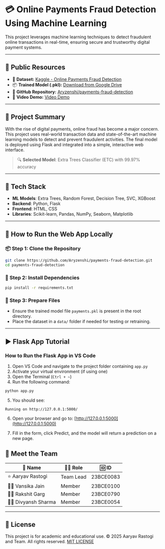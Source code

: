 # 💳 Online Payments Fraud Detection Using Machine Learning

This project leverages machine learning techniques to detect fraudulent online transactions in real-time, ensuring secure and trustworthy digital payment systems.

---

## 🔗 Public Resources

- 📁 **Dataset:** [Kaggle - Online Payments Fraud Detection](https://www.kaggle.com/datasets/rupakroy/online-payments-fraud-detection-dataset)
- 📦 **Trained Model (.pkl):** [Download from Google Drive](https://drive.google.com/file/d/1H8E4WCL9HfKQqOffDv2hpnWE14ayAHGR/view?usp=sharing)
- 🔗 **GitHub Repository:** [Aryzenshi/payments-fraud-detection](https://github.com/Aryzenshi/payments-fraud-detection)
- 🎥 **Video Demo:** [Video Demo](https://youtu.be/FaD7YC9v8G0)

---

## 📌 Project Summary

With the rise of digital payments, online fraud has become a major concern. This project uses real-world transaction data and state-of-the-art machine learning models to detect and prevent fraudulent activities. The final model is deployed using Flask and integrated into a simple, interactive web interface.

> 🔍 **Selected Model**: Extra Trees Classifier (ETC) with 99.97% accuracy

---

## 🧠 Tech Stack

- **ML Models**: Extra Trees, Random Forest, Decision Tree, SVC, XGBoost
- **Backend**: Python, Flask
- **Frontend**: HTML, CSS
- **Libraries**: Scikit-learn, Pandas, NumPy, Seaborn, Matplotlib

---

## 🚀 How to Run the Web App Locally

### 📦 Step 1: Clone the Repository

```bash
git clone https://github.com/Aryzenshi/payments-fraud-detection.git
cd payments-fraud-detection
```

### 🧰 Step 2: Install Dependencies

```bash
pip install -r requirements.txt
```

### 📁 Step 3: Prepare Files

- Ensure the trained model file `payments.pkl` is present in the root directory.
- Place the dataset in a `data/` folder if needed for testing or retraining.

---

## ▶️ Flask App Tutorial

### How to Run the Flask App in VS Code

1. Open VS Code and navigate to the project folder containing `app.py`
2. Activate your virtual environment (if using one)
3. Open the Terminal (`Ctrl + ~`)
4. Run the following command:

```bash
python app.py
```

5. You should see:

```
Running on http://127.0.0.1:5000/
```

6. Open your browser and go to: [http://127.0.0.1:5000](http://127.0.0.1:5000)

7. Fill in the form, click Predict, and the model will return a prediction on a new page.

## 👥 Meet the Team

| 👤 Name            | 🧑‍💻 Role   | 🆔 ID     |
| ------------------ | --------- | --------- |
| ⭐ Aaryav Rastogi  | Team Lead | 23BCE0083 |
| 👩‍💻 Vansika Jain    | Member    | 23BCE0100 |
| 👨‍💻 Rakshit Garg    | Member    | 23BCE0790 |
| 👨‍💻 Divyansh Sharma | Member    | 23BCE0054 |

---

## 📄 License

This project is for academic and educational use.
© 2025 Aaryav Rastogi and Team. All rights reserved.
[MIT LICENSE](LICENSE)
